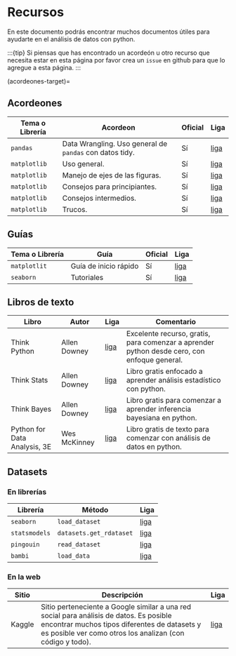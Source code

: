 # Recursos

En este documento podrás encontrar muchos documentos útiles para ayudarte en el análisis de datos con python.

:::{tip}
Si piensas que has encontrado un acordeón u otro recurso que necesita estar en esta página por favor crea un `issue` en github para que lo agregue a esta página.
:::

(acordeones-target)=
## Acordeones

|Tema o Librería|Acordeon|Oficial|Liga|
|---|---|--|---|
|`pandas`|Data Wrangling. Uso general de `pandas` con datos tidy.| Sí | [liga](https://pandas.pydata.org/Pandas_Cheat_Sheet.pdf)|
|`matplotlib`|Uso general.| Sí | [liga](https://matplotlib.org/cheatsheets/_images/cheatsheets-1.png)|
|`matplotlib`|Manejo de ejes de las figuras.| Sí | [liga](https://matplotlib.org/cheatsheets/_images/cheatsheets-1.png)|
|`matplotlib`|Consejos para principiantes.| Sí | [liga](https://matplotlib.org/cheatsheets/_images/handout-beginner.png)|
|`matplotlib`|Consejos intermedios.| Sí | [liga](https://matplotlib.org/cheatsheets/_images/handout-intermediate.png)|
|`matplotlib`|Trucos.| Sí | [liga](https://matplotlib.org/cheatsheets/_images/handout-tips.png)|

## Guías

|Tema o Librería|Guía|Oficial|Liga|
|---|---|---|--|
|`matplotlit`|Guía de inicio rápido|Sí|[liga](https://matplotlib.org/stable/users/explain/quick_start.html)|
|`seaborn`|Tutoriales|Sí|[liga](https://seaborn.pydata.org/tutorial.html)|

## Libros de texto

|Libro|Autor|Liga|Comentario|
|-----|-----|----|----------|
|Think Python|Allen Downey|[liga](https://allendowney.github.io/ThinkPython/)|Excelente recurso, gratis, para comenzar a aprender python desde cero, con enfoque general.|
|Think Stats|Allen Downey|[liga](https://allendowney.github.io/ThinkStats/)|Libro gratis enfocado a aprender análisis estadístico con python.|
|Think Bayes|Allen Downey|[liga](https://allendowney.github.io/ThinkBayes2/)|Libro gratis para comenzar a aprender inferencia bayesiana en python.|
|Python for Data Analysis, 3E|Wes McKinney|[liga](https://wesmckinney.com/book/python-basics)|Libro gratis de texto para comenzar con análisis de datos en python.|

## Datasets

### En librerías
|Librería|Método|Liga|
|---|---|---|
|`seaborn`|`load_dataset`|[liga](https://github.com/mwaskom/seaborn-data)|
|`statsmodels`|`datasets.get_rdataset`| [liga](https://www.statsmodels.org/stable/datasets/index.html)|
|`pingouin`|`read_dataset`|[liga](https://pingouin-stats.org/build/html/_modules/pingouin/datasets.html)|
|`bambi`|`load_data`|[liga](https://bambinos.github.io/bambi/api/load_data.html)|

### En la web
|Sitio|Descripción|Liga|
|---|---|---|
|Kaggle|Sitio perteneciente a Google similar a una red social para análisis de datos. Es posible encontrar muchos tipos diferentes de datasets y es posible ver como otros los analizan (con código y todo).|[liga](https://kaggle.com)|